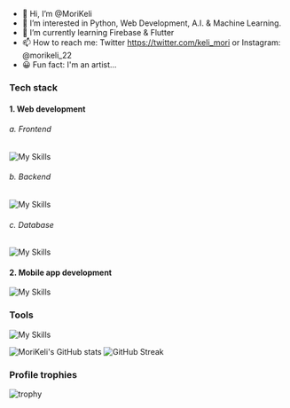 - 👋 Hi, I’m @MoriKeli
- 👀 I’m interested in Python, Web Development, A.I. & Machine Learning.
- 🌱 I’m currently learning Firebase & Flutter 
- 📫 How to reach me: Twitter https://twitter.com/keli_mori or Instagram: @morikeli_22
- 😀 Fun fact: I'm an artist...


### Tech stack

#### 1. Web development
###### a. Frontend 
![My Skills](https://skillicons.dev/icons?i=html,css,bootstrap,javascript)
###### b. Backend 
![My Skills](https://skillicons.dev/icons?i=py,django,postgresql)
###### c. Database
![My Skills](https://skillicons.dev/icons?i=firebase,mysql,sqlite,postgresql)

#### 2. Mobile app development 
![My Skills](https://skillicons.dev/icons?i=flutter,firebase,django)


### Tools
![My Skills](https://skillicons.dev/icons?i=vscode,git,linux,heroku,postman)


![MoriKeli's GitHub stats](https://github-readme-stats.vercel.app/api?username=MoriKeli&theme=tokyonight&show_icons=true) ![GitHub Streak](https://github-readme-streak-stats.herokuapp.com?user=MoriKeli&theme=cobalt&date_format=j%20M%5B%20Y%5D&background=000000&border=7536B2&stroke=9243DD&ring=89502D&fire=FF9554&currStreakNum=D280FF&sideNums=BC52FF&currStreakLabel=64EAE2&sideLabels=48A8A2&dates=A42EE5)


### Profile trophies

![trophy](https://github-profile-trophy.vercel.app/?username=MoriKeli&theme=onedark)
